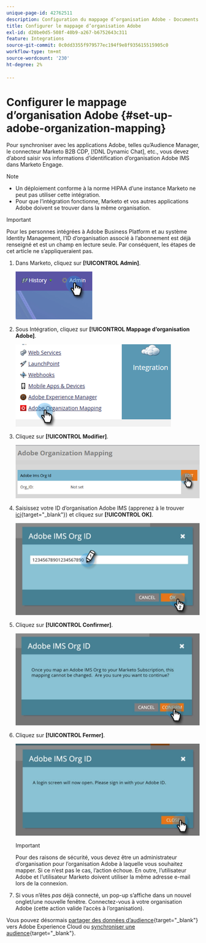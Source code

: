 ```yaml
---
unique-page-id: 42762511
description: Configuration du mappage d’organisation Adobe - Documents Marketo - Documentation du produit
title: Configurer le mappage d’organisation Adobe
exl-id: d20be0d5-508f-40b9-a267-b6752643c311
feature: Integrations
source-git-commit: 0c0dd3355f979577ec194f9e8f935615515905c0
workflow-type: tm+mt
source-wordcount: '230'
ht-degree: 2%

---
```


# Configurer le mappage d’organisation Adobe {#set-up-adobe-organization-mapping}

Pour synchroniser avec les applications Adobe, telles qu’Audience Manager, le connecteur Marketo B2B CDP, [!DNL Dynamic Chat], etc., vous devez d’abord saisir vos informations d’identification d’organisation Adobe IMS dans Marketo Engage.

>[!NOTE]
>
>* Un déploiement conforme à la norme HIPAA d’une instance Marketo ne peut pas utiliser cette intégration.
>* Pour que l’intégration fonctionne, Marketo et vos autres applications Adobe doivent se trouver dans la même organisation.

>[!IMPORTANT]
>
>Pour les personnes intégrées à Adobe Business Platform et au système Identity Management, l’ID d’organisation associé à l’abonnement est déjà renseigné et est un champ en lecture seule. Par conséquent, les étapes de cet article ne s’appliqueraient pas.

1. Dans Marketo, cliquez sur **[!UICONTROL Admin]**.

   ![](assets/set-up-adobe-experience-cloud-audience-sharing-1.png)

1. Sous Intégration, cliquez sur **[!UICONTROL Mappage d’organisation Adobe]**.

   ![](assets/set-up-adobe-experience-cloud-audience-sharing-2.png)

1. Cliquez sur **[!UICONTROL Modifier]**.

   ![](assets/set-up-adobe-experience-cloud-audience-sharing-3.png)

1. Saisissez votre ID d’organisation Adobe IMS (apprenez à le trouver [ici](https://experienceleague.adobe.com/docs/control-panel/using/faq.html){target="_blank"}) et cliquez sur **[!UICONTROL OK]**.

   ![](assets/set-up-adobe-experience-cloud-audience-sharing-4.png)

1. Cliquez sur **[!UICONTROL Confirmer]**.

   ![](assets/set-up-adobe-experience-cloud-audience-sharing-5.png)

1. Cliquez sur **[!UICONTROL Fermer]**.

   ![](assets/set-up-adobe-experience-cloud-audience-sharing-6.png)

   >[!IMPORTANT]
   >
   >Pour des raisons de sécurité, vous devez être un administrateur d’organisation pour l’organisation Adobe à laquelle vous souhaitez mapper. Si ce n’est pas le cas, l’action échoue. En outre, l’utilisateur Adobe et l’utilisateur Marketo doivent utiliser la même adresse e-mail lors de la connexion.

1. Si vous n’êtes _pas_ déjà connecté, un pop-up s’affiche dans un nouvel onglet/une nouvelle fenêtre. Connectez-vous à votre organisation Adobe (cette action valide l’accès à l’organisation).

Vous pouvez désormais [partager des données d’audience](/help/marketo/product-docs/core-marketo-concepts/smart-lists-and-static-lists/static-lists/send-a-list-to-adobe-experience-cloud.md){target="_blank"} vers Adobe Experience Cloud ou [synchroniser une audience](/help/marketo/product-docs/adobe-experience-cloud-integrations/sync-an-audience-from-adobe-experience-cloud.md){target="_blank"}.
